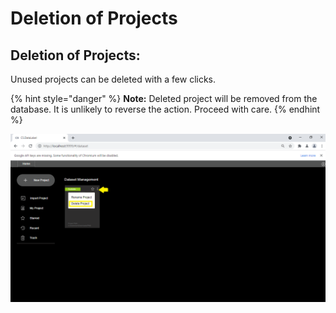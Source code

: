 # Deletion of Projects

## Deletion of Projects:

Unused projects can be deleted with a few clicks.

{% hint style="danger" %}
**Note:** Deleted project will be removed from the database. It is unlikely to reverse the action. Proceed with care.
{% endhint %}

![](../../.gitbook/assets/delete-project.png)

